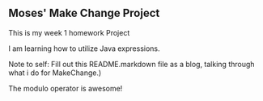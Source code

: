 ## Moses' Make Change Project
This is my week 1 homework Project

I am learning how to utilize Java expressions.

Note to self: Fill out this README.markdown file as a blog, talking through what i do for MakeChange.)

The modulo operator is awesome!
